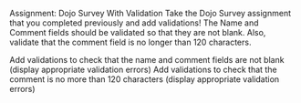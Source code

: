 Assignment: Dojo Survey With Validation
Take the Dojo Survey assignment that you completed previously and add validations! The Name and Comment fields should be validated so that they are not blank. Also, validate that the comment field is no longer than 120 characters.

Add validations to check that the name and comment fields are not blank (display appropriate validation errors)  Add validations to check that the comment is no more than 120 characters (display appropriate validation errors)